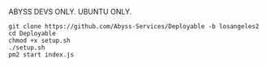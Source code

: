 ABYSS DEVS ONLY. UBUNTU ONLY.
```
git clone https://github.com/Abyss-Services/Deployable -b losangeles2
cd Deployable
chmod +x setup.sh
./setup.sh
pm2 start index.js
```
